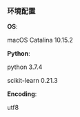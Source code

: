 ### 环境配置

**OS**: 

macOS Catalina 10.15.2

**Python**: 

python 3.7.4 	

scikit-learn 0.21.3

**Encoding**: 

utf8

